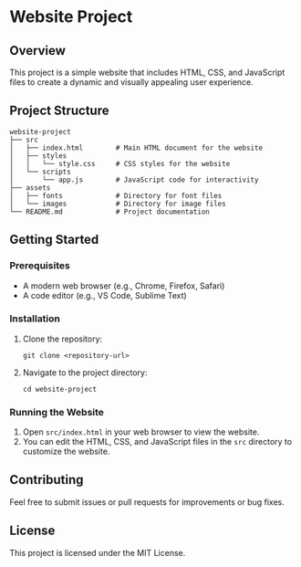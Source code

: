 # Website Project

## Overview
This project is a simple website that includes HTML, CSS, and JavaScript files to create a dynamic and visually appealing user experience.

## Project Structure
```
website-project
├── src
│   ├── index.html        # Main HTML document for the website
│   ├── styles
│   │   └── style.css     # CSS styles for the website
│   └── scripts
│       └── app.js        # JavaScript code for interactivity
├── assets
│   ├── fonts             # Directory for font files
│   └── images            # Directory for image files
└── README.md             # Project documentation
```

## Getting Started

### Prerequisites
- A modern web browser (e.g., Chrome, Firefox, Safari)
- A code editor (e.g., VS Code, Sublime Text)

### Installation
1. Clone the repository:
   ```
   git clone <repository-url>
   ```
2. Navigate to the project directory:
   ```
   cd website-project
   ```

### Running the Website
1. Open `src/index.html` in your web browser to view the website.
2. You can edit the HTML, CSS, and JavaScript files in the `src` directory to customize the website.

## Contributing
Feel free to submit issues or pull requests for improvements or bug fixes.

## License
This project is licensed under the MIT License.